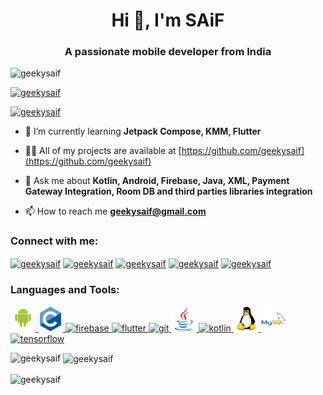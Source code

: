 <h1 align="center">Hi 👋, I'm SAiF</h1>
<h3 align="center">A passionate mobile developer from India</h3>

<p align="left"> <img src="https://komarev.com/ghpvc/?username=geekysaif&label=Profile%20views&color=0e75b6&style=flat" alt="geekysaif" /> </p>

<p align="left"> <a href="https://github.com/ryo-ma/github-profile-trophy"><img src="https://github-profile-trophy.vercel.app/?username=geekysaif" alt="geekysaif" /></a> </p>

<p align="left"> <a href="https://twitter.com/geekysaif" target="blank"><img src="https://img.shields.io/twitter/follow/geekysaif?logo=twitter&style=for-the-badge" alt="geekysaif" /></a> </p>

- 🌱 I’m currently learning **Jetpack Compose, KMM, Flutter**

- 👨‍💻 All of my projects are available at [https://github.com/geekysaif](https://github.com/geekysaif)

- 💬 Ask me about **Kotlin, Android, Firebase, Java, XML, Payment Gateway Integration, Room DB and third parties libraries integration**

- 📫 How to reach me **geekysaif@gmail.com**

<h3 align="left">Connect with me:</h3>
<p align="left">
<a href="https://twitter.com/geekysaif" target="blank"><img align="center" src="https://raw.githubusercontent.com/rahuldkjain/github-profile-readme-generator/master/src/images/icons/Social/twitter.svg" alt="geekysaif" height="30" width="40" /></a>
<a href="https://linkedin.com/in/geekysaif" target="blank"><img align="center" src="https://raw.githubusercontent.com/rahuldkjain/github-profile-readme-generator/master/src/images/icons/Social/linked-in-alt.svg" alt="geekysaif" height="30" width="40" /></a>
<a href="https://fb.com/geekysaif" target="blank"><img align="center" src="https://raw.githubusercontent.com/rahuldkjain/github-profile-readme-generator/master/src/images/icons/Social/facebook.svg" alt="geekysaif" height="30" width="40" /></a>
<a href="https://instagram.com/geekysaif" target="blank"><img align="center" src="https://raw.githubusercontent.com/rahuldkjain/github-profile-readme-generator/master/src/images/icons/Social/instagram.svg" alt="geekysaif" height="30" width="40" /></a>
<a href="https://medium.com/geekysaif" target="blank"><img align="center" src="https://raw.githubusercontent.com/rahuldkjain/github-profile-readme-generator/master/src/images/icons/Social/medium.svg" alt="geekysaif" height="30" width="40" /></a>
</p>

<h3 align="left">Languages and Tools:</h3>
<p align="left"> <a href="https://developer.android.com" target="_blank" rel="noreferrer"> <img src="https://raw.githubusercontent.com/devicons/devicon/master/icons/android/android-original-wordmark.svg" alt="android" width="40" height="40"/> </a> <a href="https://www.cprogramming.com/" target="_blank" rel="noreferrer"> <img src="https://raw.githubusercontent.com/devicons/devicon/master/icons/c/c-original.svg" alt="c" width="40" height="40"/> </a> <a href="https://firebase.google.com/" target="_blank" rel="noreferrer"> <img src="https://www.vectorlogo.zone/logos/firebase/firebase-icon.svg" alt="firebase" width="40" height="40"/> </a> <a href="https://flutter.dev" target="_blank" rel="noreferrer"> <img src="https://www.vectorlogo.zone/logos/flutterio/flutterio-icon.svg" alt="flutter" width="40" height="40"/> </a> <a href="https://git-scm.com/" target="_blank" rel="noreferrer"> <img src="https://www.vectorlogo.zone/logos/git-scm/git-scm-icon.svg" alt="git" width="40" height="40"/> </a> <a href="https://www.java.com" target="_blank" rel="noreferrer"> <img src="https://raw.githubusercontent.com/devicons/devicon/master/icons/java/java-original.svg" alt="java" width="40" height="40"/> </a> <a href="https://kotlinlang.org" target="_blank" rel="noreferrer"> <img src="https://www.vectorlogo.zone/logos/kotlinlang/kotlinlang-icon.svg" alt="kotlin" width="40" height="40"/> </a> <a href="https://www.linux.org/" target="_blank" rel="noreferrer"> <img src="https://raw.githubusercontent.com/devicons/devicon/master/icons/linux/linux-original.svg" alt="linux" width="40" height="40"/> </a> <a href="https://www.mysql.com/" target="_blank" rel="noreferrer"> <img src="https://raw.githubusercontent.com/devicons/devicon/master/icons/mysql/mysql-original-wordmark.svg" alt="mysql" width="40" height="40"/> </a> <a href="https://www.tensorflow.org" target="_blank" rel="noreferrer"> <img src="https://www.vectorlogo.zone/logos/tensorflow/tensorflow-icon.svg" alt="tensorflow" width="40" height="40"/> </a> </p>

<p><img align="left" src="https://github-readme-stats.vercel.app/api/top-langs?username=geekysaif&show_icons=true&locale=en&layout=compact" alt="geekysaif" /></p>

<p>&nbsp;<img align="center" src="https://github-readme-stats.vercel.app/api?username=geekysaif&show_icons=true&locale=en" alt="geekysaif" /></p>

<p><img align="center" src="https://github-readme-streak-stats.herokuapp.com/?user=geekysaif&" alt="geekysaif" /></p>

